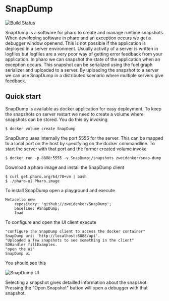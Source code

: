 SnapDump
========

[![Build Status](https://travis-ci.com/zweidenker/SnapDump.svg?branch=master)](https://travis-ci.com/zweidenker/SnapDump)

SnapDump is a software for pharo to create and manage runtime snapshots. When developing software in pharo and an exception occurs we get a debugger window openend. This is not possible if the application is deployed in a server environment. Usually activity of a server is written in logfiles but logfiles are a very poor way of getting error feedback from your application. In pharo we can snapshot the state of the application when an exception occurs. This snapshot can be serialized using the fuel graph serializer and uploaded to a server. By uploading the snapshot to a server we can use SnapDump in a distributed scenario where multiple servers give feedback.

Quick start
-----------

SnapDump is available as docker application for easy deployment. To keep the snapshots on server restart we need to create a volume where snapshots can be stored. You do this by invoking 

    $ docker volume create SnapDump

SnapDump uses internally the port 5555 for the server. This can be mapped to a local port on the host by specifying on the docker commandline. To start the server with that port and the former created volume invoke

    $ docker run -p 8888:5555 -v SnapDump:/snapshots zweidenker/snap-dump

Download a pharo image and install the SnapDump client

    $ curl get.pharo.org/64/70+vm | bash
    $ ./pharo-ui Pharo.image

To install SnapDump open a playground and execute

    Metacello new
	    repository: 'github://zweidenker/SnapDump';
	    baseline: #SnapDump;
	    load

To configure and open the UI client execute

    "configure the SnapDump client to access the docker container"
    SnapDump uri: 'http://localhost:8888/api'.
    "Uploaded a few snapshots to see something in the client"
    SDHandler fillExamples.
    "open the ui"
    SnapDump ui

 You should see this

 ![SnapDump UI](https://raw.githubusercontent.com/zweidenker/SnapDump/master/images/ui.png)

Selecting a snapshot gives detailled information about the snapshot. Pressing the "Open Snapshot" button will open a debugger with that snapshot.
